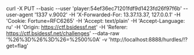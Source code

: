 curl -X PUT --basic --user 'player:54ef36ec71201fdf9d1423fd26f97f6b' --user-agent '1337 v.9002' -H 'X-Forwarded-For: 13.37.13.37, 127.0.0.1' -H 'Cookie: Fortune=RFC6265' -H 'Accept: text/plain' -H 'Accept-Language: ru' -H 'Origin: https://ctf.bsidessf.net' -H 'Referer: https://ctf.bsidessf.net/challenges' --data-raw '%26%3D%26%3D%26=%2500%0A' -v 'http://localhost:8888/hurdles/!?get=flag'
